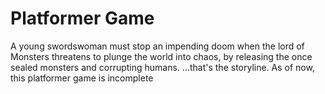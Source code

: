# Platformer Game
 A young swordswoman must stop an impending doom when the lord of Monsters threatens to plunge the world into chaos, by releasing the once sealed monsters and corrupting humans.
 ...that's the storyline.
 As of now, this platformer game is incomplete
